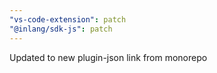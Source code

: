 ```yaml
---
"vs-code-extension": patch
"@inlang/sdk-js": patch
---
```


Updated to new plugin-json link from monorepo
